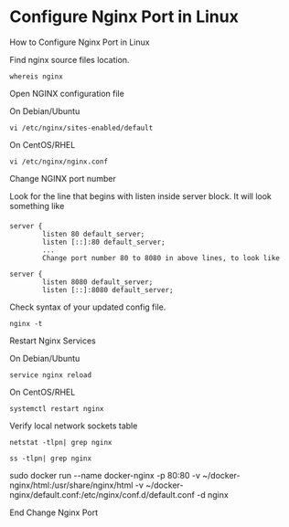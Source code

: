 # Configure Nginx Port in Linux
How to Configure Nginx Port in Linux

Find nginx source files location.

    whereis nginx

Open NGINX configuration file

On Debian/Ubuntu

    vi /etc/nginx/sites-enabled/default  
On CentOS/RHEL

    vi /etc/nginx/nginx.conf             

Change NGINX port number

Look for the line that begins with listen inside server block. It will look something like
####
    server {
            listen 80 default_server;
            listen [::]:80 default_server;
            ...
            Change port number 80 to 8080 in above lines, to look like

    server {
            listen 8080 default_server;
            listen [::]:8080 default_server;

Check syntax of your updated config file.

    nginx -t

Restart Nginx Services

On Debian/Ubuntu

    service nginx reload        
 On CentOS/RHEL
 
    systemctl restart nginx    

Verify local network sockets table

    netstat -tlpn| grep nginx

    ss -tlpn| grep nginx

sudo docker run --name docker-nginx -p 80:80 -v ~/docker-nginx/html:/usr/share/nginx/html -v ~/docker-nginx/default.conf:/etc/nginx/conf.d/default.conf -d nginx

End Change Nginx Port
